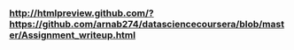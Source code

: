 ### http://htmlpreview.github.com/?https://github.com/arnab274/datasciencecoursera/blob/master/Assignment_writeup.html
